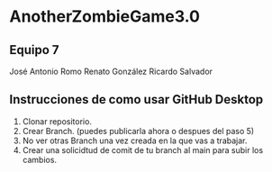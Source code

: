 # AnotherZombieGame3.0

## Equipo 7
José Antonio Romo
Renato González
Ricardo Salvador

## Instrucciones de como usar GitHub Desktop
1. Clonar repositorio.
2. Crear Branch. (puedes publicarla ahora o despues del paso 5)
3. No ver otras Branch una vez creada en la que vas a trabajar.
4. Crear una solicidtud de comit de tu branch al main para subir los cambios.
